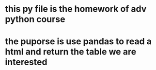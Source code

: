 # this py file is the homework of adv python course
# the puporse is use pandas to read a html and return the table we are interested
